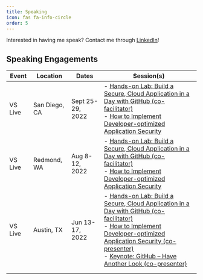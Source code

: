 ```yaml
---
title: Speaking
icon: fas fa-info-circle
order: 5
---
```


Interested in having me speak? Contact me through [LinkedIn](https://www.linkedin.com/in/joshua-johanning/)!

## Speaking Engagements

| Event   	| Location      	| Dates            	| Session(s)                                                                                                                                                                                                              	|
|---------	|---------------	|------------------	|-------------------------------------------------------------------------------------------------------------------------------------------------------------------------------------------------------------------------	|
| VS Live 	| San Diego, CA 	| Sept 25-29, 2022 	| - [Hands-on Lab: Build a Secure, Cloud Application in a Day with GitHub (co-facilitator)](https://vslive.com/Events/San-Diego-2022/Sessions/Sunday/S01-Handson-Lab-Build-a-Secure-Cloud-Application-in-a-Day-with-GitHub.aspx)<br> - [How to Implement Developer-optimized Application Security](https://vslive.com/Events/San-Diego-2022/Sessions/Wednesday/W08-How-to-Implement-Developer-optimized-Application-Security.aspx)                                                                     	|
| VS Live 	| Redmond, WA   	| Aug 8-12, 2022   	| - [Hands-on Lab: Build a Secure, Cloud Application in a Day with GitHub (co-facilitator)](https://vslive.com/events/redmond-2022/sessions/session-list.aspx)<br> - [How to Implement Developer-optimized Application Security](https://vslive.com/Events/Redmond-2022/Sessions/Tuesday/VT12-How-to-Implement-Developeroptimized-Application-Security.aspx)                                                                     	|
| VS Live 	| Austin, TX    	| Jun 13-17, 2022  	| - [Hands-on Lab: Build a Secure, Cloud Application in a Day with GitHub (co-facilitator)](http://www1.vslive.com/Events/Austin-2022/Sessions/Monday/HOL03-Hands-on-Lab-Build-a-Secure-Cloud-Application-in-a-Day-with-GitHub.aspx?_ga=2.143577205.1792516990.1659562742-2012247094.1659562742)<br> - [How to Implement Developer-optimized Application Security (co-presenter)](https://vslive.com/Events/Austin-2022/Sessions/Wednesday/W04-How-to-Implement-Developer-optimized-Application-Security.aspx)<br> - [Keynote: GitHub – Have Another Look (co-presenter)](https://vslive.com/Events/Austin-2022/Sessions/Tuesday/Keynote.aspx) 	|
|         	|               	|                  	|                                                                                                                                                                                                                         	|
|         	|               	|                  	|                                                                                                                                                                                                                         	|